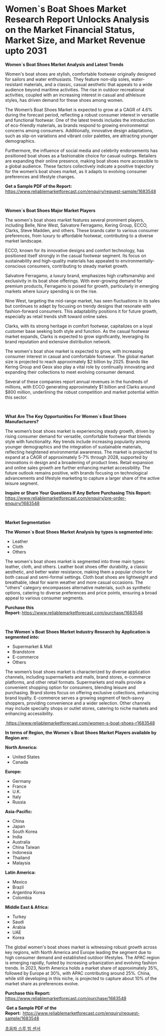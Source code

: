 <p><h1>Women`s Boat Shoes Market Research Report Unlocks Analysis on the Market Financial Status, Market Size, and Market Revenue upto 2031</h1></p><p><strong>Women`s Boat Shoes Market Analysis and Latest Trends</strong></p>
<p><p>Women's boat shoes are stylish, comfortable footwear originally designed for sailors and water enthusiasts. They feature non-slip soles, water-resistant materials, and a classic, casual aesthetic that appeals to a wide audience beyond maritime activities. The rise in outdoor recreational activities, coupled with an increasing interest in casual and athleisure styles, has driven demand for these shoes among women.</p><p>The Women’s Boat Shoes Market is expected to grow at a CAGR of 4.6% during the forecast period, reflecting a robust consumer interest in versatile and functional footwear. One of the latest trends includes the introduction of eco-friendly materials, as brands respond to growing environmental concerns among consumers. Additionally, innovative design adaptations, such as slip-on variations and vibrant color palettes, are attracting younger demographics. </p><p>Furthermore, the influence of social media and celebrity endorsements has positioned boat shoes as a fashionable choice for casual outings. Retailers are expanding their online presence, making boat shoes more accessible to a global audience. These factors collectively indicate a positive trajectory for the women’s boat shoes market, as it adapts to evolving consumer preferences and lifestyle changes.</p></p>
<p><strong>Get a Sample PDF of the Report:&nbsp;</strong> <a href="https://www.reliablemarketforecast.com/enquiry/request-sample/1683548?utm_campaign=1840&utm_medium=2&utm_source=Github&utm_content=ia&utm_term=30122024&utm_id=womens-boat-shoes">https://www.reliablemarketforecast.com/enquiry/request-sample/1683548</a></p>
<p>&nbsp;</p>
<p><strong>Women`s Boat Shoes Major Market Players</strong></p>
<p><p>The women's boat shoes market features several prominent players, including Belle, Nine West, Salvatore Ferragamo, Kering Group, ECCO, Clarks, Steve Madden, and others. These brands cater to various consumer preferences, from luxury to affordable footwear, contributing to a diverse market landscape.</p><p>ECCO, known for its innovative designs and comfort technology, has positioned itself strongly in the casual footwear segment. Its focus on sustainability and high-quality materials has appealed to environmentally-conscious consumers, contributing to steady market growth.</p><p>Salvatore Ferragamo, a luxury brand, emphasizes high craftsmanship and exclusivity in its boat shoe offerings. With ever-growing demand for premium products, Ferragamo is poised for growth, particularly in emerging markets where luxury spending is on the rise.</p><p>Nine West, targeting the mid-range market, has seen fluctuations in its sales but continues to adapt by focusing on trendy designs that resonate with fashion-forward consumers. This adaptability positions it for future growth, especially as retail trends shift toward online sales.</p><p>Clarks, with its strong heritage in comfort footwear, capitalizes on a loyal customer base seeking both style and function. As the casual footwear market expands, Clarks is expected to grow significantly, leveraging its brand reputation and extensive distribution network.</p><p>The women's boat shoe market is expected to grow, with increasing consumer interest in casual and comfortable footwear. The global market size is projected to reach approximately $2 billion by 2025. Brands like Kering Group and Geox also play a vital role by continually innovating and expanding their collections to meet evolving consumer demand.</p><p>Several of these companies report annual revenues in the hundreds of millions, with ECCO generating approximately $1 billion and Clarks around $800 million, underlining the robust competition and market potential within this sector.</p></p>
<p>&nbsp;</p>
<p><strong>What Are The Key Opportunities For Women`s Boat Shoes Manufacturers?</strong></p>
<p><p>The women’s boat shoes market is experiencing steady growth, driven by rising consumer demand for versatile, comfortable footwear that blends style with functionality. Key trends include increasing popularity among younger demographics and the integration of sustainable materials, reflecting heightened environmental awareness. The market is projected to expand at a CAGR of approximately 5-7% through 2028, supported by innovations in design and a broadening of product lines. Retail expansion and online sales growth are further enhancing market accessibility. The future outlook remains positive, with brands focusing on technological advancements and lifestyle marketing to capture a larger share of the active leisure segment.</p></p>
<p><strong>Inquire or Share Your Questions If Any Before Purchasing This Report:</strong> <a href="https://www.reliablemarketforecast.com/enquiry/pre-order-enquiry/1683548?utm_campaign=1840&utm_medium=2&utm_source=Github&utm_content=ia&utm_term=30122024&utm_id=womens-boat-shoes">https://www.reliablemarketforecast.com/enquiry/pre-order-enquiry/1683548</a></p>
<p>&nbsp;</p>
<p><strong>Market Segmentation</strong></p>
<p><strong>The Women`s Boat Shoes Market Analysis by types is segmented into:</strong></p>
<p><ul><li>Leather</li><li>Cloth</li><li>Others</li></ul></p>
<p><p>The women's boat shoes market is segmented into three main types: leather, cloth, and others. Leather boat shoes offer durability, a classic aesthetic, and better water resistance, making them a popular choice for both casual and semi-formal settings. Cloth boat shoes are lightweight and breathable, ideal for warm weather and more casual occasions. The "others" category encompasses alternative materials, such as synthetic options, catering to diverse preferences and price points, ensuring a broad appeal to various consumer segments.</p></p>
<p><strong>Purchase this Report:&nbsp;</strong><a href="https://www.reliablemarketforecast.com/purchase/1683548?utm_campaign=1840&utm_medium=2&utm_source=Github&utm_content=ia&utm_term=30122024&utm_id=womens-boat-shoes">https://www.reliablemarketforecast.com/purchase/1683548</a></p>
<p>&nbsp;</p>
<p><strong>The Women`s Boat Shoes Market Industry Research by Application is segmented into:</strong></p>
<p><ul><li>Supermarket & Mall</li><li>Brandstore</li><li>E-commerce</li><li>Others</li></ul></p>
<p><p>The women’s boat shoes market is characterized by diverse application channels, including supermarkets and malls, brand stores, e-commerce platforms, and other retail formats. Supermarkets and malls provide a convenient shopping option for consumers, blending leisure and purchasing. Brand stores focus on offering exclusive collections, enhancing brand loyalty. E-commerce serves a growing segment of tech-savvy shoppers, providing convenience and a wider selection. Other channels may include specialty shops or outlet stores, catering to niche markets and enhancing accessibility.</p></p>
<p><a href="https://www.reliablemarketforecast.com/women-s-boat-shoes-r1683548?utm_campaign=1840&utm_medium=2&utm_source=Github&utm_content=ia&utm_term=30122024&utm_id=womens-boat-shoes">&nbsp;https://www.reliablemarketforecast.com/women-s-boat-shoes-r1683548</a></p>
<p><strong>In terms of Region, the Women`s Boat Shoes Market Players available by Region are:</strong></p>
<p>
    <p> <strong> North America: </strong>
        <ul>
            <li>United States</li>
            <li>Canada</li>
        </ul>
        </p> 
    <p> <strong> Europe: </strong>
        <ul>
            <li>Germany</li>
            <li>France</li>
            <li>U.K.</li>
            <li>Italy</li>
            <li>Russia</li>
        </ul>
        </p> 
    <p> <strong> Asia-Pacific: </strong>
        <ul>
            <li>China</li>
            <li>Japan</li>
            <li>South Korea</li>
            <li>India</li>
            <li>Australia</li>
            <li>China Taiwan</li>
            <li>Indonesia</li>
            <li>Thailand</li>
            <li>Malaysia</li>
        </ul>
        </p> 
    <p> <strong> Latin America: </strong>
        <ul>
            <li>Mexico</li>
            <li>Brazil</li>
            <li>Argentina Korea</li>
            <li>Colombia</li>
        </ul>
        </p> 
    <p> <strong> Middle East & Africa: </strong>
        <ul>
            <li>Turkey</li>
            <li>Saudi</li>
            <li>Arabia</li>
            <li>UAE</li>
            <li>Korea</li>
        </ul>
    </p>
    </p>
<p><p>The global women's boat shoes market is witnessing robust growth across key regions, with North America and Europe leading the segment due to high consumer demand and established outdoor lifestyles. The APAC region is emerging rapidly, fueled by increasing urbanization and evolving fashion trends. In 2023, North America holds a market share of approximately 35%, followed by Europe at 30%, with APAC contributing around 25%. China, while still developing in this niche, is projected to capture about 10% of the market share as preferences evolve.</p></p>
<p><strong>Purchase this Report: </strong><a href="https://www.reliablemarketforecast.com/purchase/1683548?utm_campaign=1840&utm_medium=2&utm_source=Github&utm_content=ia&utm_term=30122024&utm_id=womens-boat-shoes">https://www.reliablemarketforecast.com/purchase/1683548</a></p>
<p>&nbsp;<strong>Get a Sample PDF of the Report:&nbsp;&nbsp;</strong><a href="https://www.reliablemarketforecast.com/enquiry/request-sample/1683548?utm_campaign=1840&utm_medium=2&utm_source=Github&utm_content=ia&utm_term=30122024&utm_id=womens-boat-shoes">https://www.reliablemarketforecast.com/enquiry/request-sample/1683548</a></p>
<p><strong></strong></p>
<p><p><a href="https://github.com/laholand/Market-Research-Report-List-6/blob/main/850092129335.md?utm_campaign=1840&utm_medium=2&utm_source=Github&utm_content=ia&utm_term=30122024&utm_id=womens-boat-shoes">초음파 스루 빔 센서</a></p></p>